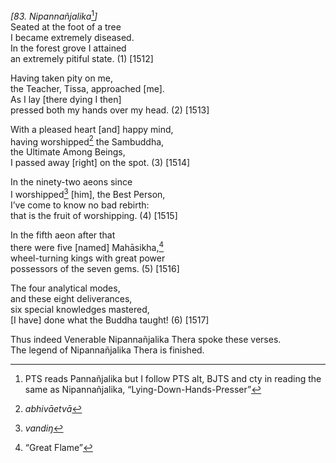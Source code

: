 *\[83. Nipannañjalika*[^1]*\]*  
Seated at the foot of a tree  
I became extremely diseased.  
In the forest grove I attained  
an extremely pitiful state. (1) \[1512\]

Having taken pity on me,  
the Teacher, Tissa, approached \[me\].  
As I lay \[there dying I then\]  
pressed both my hands over my head. (2) \[1513\]

With a pleased heart \[and\] happy mind,  
having worshipped[^2] the Sambuddha,  
the Ultimate Among Beings,  
I passed away \[right\] on the spot. (3) \[1514\]

In the ninety-two aeons since  
I worshipped[^3] \[him\], the Best Person,  
I’ve come to know no bad rebirth:  
that is the fruit of worshipping. (4) \[1515\]

In the fifth aeon after that  
there were five \[named\] Mahāsikha,[^4]  
wheel-turning kings with great power  
possessors of the seven gems. (5) \[1516\]

The four analytical modes,  
and these eight deliverances,  
six special knowledges mastered,  
\[I have\] done what the Buddha taught! (6) \[1517\]

Thus indeed Venerable Nipannañjalika Thera spoke these verses.  
The legend of Nipannañjalika Thera is finished.

[^1]: PTS reads Pannañjalika but I follow PTS alt, BJTS and cty in
    reading the same as Nipannañjalika, “Lying-Down-Hands-Presser”

[^2]: *abhivāetvā*

[^3]: *vandiŋ*

[^4]: “Great Flame”
